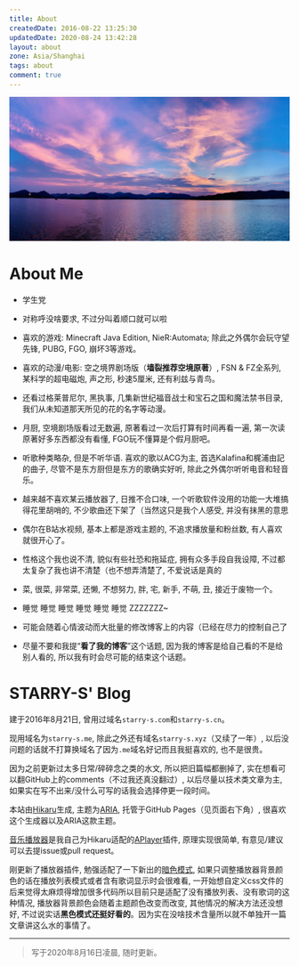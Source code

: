 ```yaml
---
title: About
createdDate: 2016-08-22 13:25:30
updatedDate: 2020-08-24 13:42:28
layout: about
zone: Asia/Shanghai
tags: about
comment: true
---
```


!["West Lake"](images/westlake.jpg "West Lake")

# About Me

 * 学生党

 * 对称呼没啥要求, 不过分叫着顺口就可以啦

 * 喜欢的游戏: Minecraft Java Edition, NieR:Automata; 除此之外偶尔会玩守望先锋, PUBG, FGO, 崩坏3等游戏。

 * 喜欢的动漫/电影: 空之境界剧场版（**墙裂推荐空境原著**）, FSN & FZ全系列, 某科学的超电磁炮, 声之形, 秒速5厘米, 还有利兹与青鸟。

 * 还看过格莱普尼尔, 黑执事, 几集新世纪福音战士和宝石之国和魔法禁书目录, 我们从未知道那天所见的花的名字等动漫。

 * 月厨, 空境剧场版看过无数遍, 原著看过一次后打算有时间再看一遍, 第一次读原著好多东西都没有看懂, FGO玩不懂算是个假月厨吧。

 * 听歌种类略杂, 但是不听华语. 喜欢的歌以ACG为主, 首选Kalafina和梶浦由記的曲子, 尽管不是东方厨但是东方的歌确实好听, 除此之外偶尔听听电音和轻音乐。

 * 越来越不喜欢某云播放器了, 日推不合口味, 一个听歌软件没用的功能一大堆搞得花里胡哨的, 不少歌曲还下架了（当然这只是我个人感受, 并没有抹黑的意思

 * 偶尔在B站水视频, 基本上都是游戏主题的, 不追求播放量和粉丝数, 有人喜欢就很开心了。

 * 性格这个我也说不清, 貌似有些社恐和拖延症, 拥有众多手段自我设障, 不过都太复杂了我也讲不清楚（也不想弄清楚了, 不爱说话是真的

 * 菜, 很菜, 非常菜, 还懒, 不想努力, 胖, 宅, 新手, 不萌, 丑, 接近于废物一个。

 * 睡觉 睡觉 睡觉 睡觉 睡觉 睡觉 ZZZZZZZ~

 * 可能会随着心情波动而大批量的修改博客上的内容（已经在尽力的控制自己了

 * 尽量不要和我提“**看了我的博客**”这个话题, 因为我的博客是给自己看的不是给别人看的, 所以我有时会尽可能的结束这个话题。

# STARRY-S' Blog

建于2016年8月21日, 曾用过域名`starry-s.com`和`starry-s.cn`。

现用域名为`starry-s.me`, 除此之外还有域名`starry-s.xyz`（又续了一年）, 以后没问题的话就不打算换域名了因为`.me`域名好记而且我挺喜欢的, 也不是很贵。

因为之前更新过太多日常/碎碎念之类的水文, 所以把旧篇幅都删掉了, 实在想看可以翻GitHub上的comments（不过我还真没翻过）, 以后尽量以技术类文章为主, 如果实在写不出来/没什么可写的话我会选择停更一段时间。

本站由[Hikaru](https://hikaru.alynx.one/)生成, 主题为[ARIA](https://github.com/AlynxZhou/hikaru-theme-aria), 托管于GitHub Pages（见页面右下角）, 很喜欢这个生成器以及ARIA这款主题。

[音乐播放器](https://github.com/STARRY-S/hikaru-generator-aplayer)是我自己为Hikaru适配的[APlayer](https://github.com/MoePlayer/APlayer)插件, 原理实现很简单, 有意见/建议可以去提issue或pull request。

刚更新了播放器插件, 勉强适配了一下新出的[暗色模式](https://sh.alynx.one/posts/Dark-Mode-in-Theme/), 如果只调整播放器背景颜色的话在播放列表模式或者含有歌词显示时会很难看, 一开始想自定义css文件的后来觉得太麻烦得增加很多代码所以目前只是适配了没有播放列表、没有歌词的这种情况, 播放器背景颜色会随着主题颜色改变而改变, 其他情况的解决方法还没想好, 不过说实话**黑色模式还挺好看的**。因为实在没啥技术含量所以就不单独开一篇文章讲这么水的事情了。

----

<!--aplayer
{
    "name": "尼尔机械纪元 Nier Automata - Soundtrack Medley",
    "artist": "Animenz",
    "theme": "#F6890E",
    "url": "https://music.starry-s.me/music/0f0e_0758_070b_8de6859a81025aae1e540aed59439f48.m4a",
    "cover": "https://music.starry-s.me/music/cover/109951163092751719.jpg"
}
-->

> 写于2020年8月16日凌晨, 随时更新。

